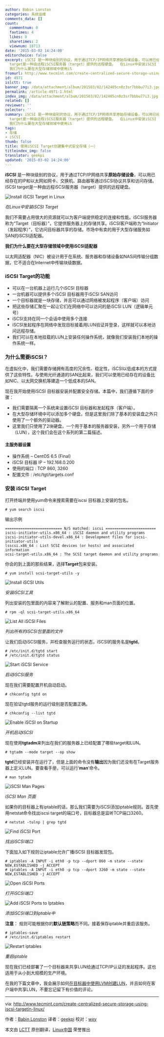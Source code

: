 ```yaml
---
author: Babin Lonston
categories: 系统运维
comments_data: []
count:
  commentnum: 0
  favtimes: 4
  likes: 0
  sharetimes: 2
  viewnum: 18713
date: '2015-03-02 14:24:00'
editorchoice: false
excerpt: iSCSI 是一种块级别的协议，用于通过TCP/IP网络共享原始存储设备，可以用已经存在的IP和以太网如网卡、交换机、路由器等通过iSCSI协议共享和访问存储。iSCSI
  target是一种由远程iSCSI服务器（target）提供的远程硬盘。  在Linux中安装iSCSI Target 我们不需要占用很大的资源就可以为客户端提供稳定的连接和性能。iSCSI服务器称为Target（目标器），它提供服务器上的存储共享。iSCSI客户端称为Initiator（发起程序），它访问Target服务器共享的存储。市场中有卖的用于大型存储服务如SAN的iSCSI适配器。
  我们为什么要在大型存储领域中使用iS
fromurl: http://www.tecmint.com/create-centralized-secure-storage-using-iscsi-targetin-linux/
id: 4971
islctt: true
banner_img: /data/attachment/album/201503/02/142405cn0z3sr7bbbu77i3.jpg
permalink: /article-4971-1.html
index_img: /data/attachment/album/201503/02/142405cn0z3sr7bbbu77i3.jpg.thumb.jpg
related: []
reviewer: ''
selector: ''
summary: iSCSI 是一种块级别的协议，用于通过TCP/IP网络共享原始存储设备，可以用已经存在的IP和以太网如网卡、交换机、路由器等通过iSCSI协议共享和访问存储。iSCSI
  target是一种由远程iSCSI服务器（target）提供的远程硬盘。  在Linux中安装iSCSI Target 我们不需要占用很大的资源就可以为客户端提供稳定的连接和性能。iSCSI服务器称为Target（目标器），它提供服务器上的存储共享。iSCSI客户端称为Initiator（发起程序），它访问Target服务器共享的存储。市场中有卖的用于大型存储服务如SAN的iSCSI适配器。
  我们为什么要在大型存储领域中使用iS
tags:
- 存储
- iSCSI
thumb: false
title: 使用iSCSI Target创建集中式安全存储（一）
titleindex_img: false
translator: geekpi
updated: '2015-03-02 14:24:00'
---
```


**iSCSI** 是一种块级别的协议，用于通过TCP/IP网络共享**原始存储设备**，可以用已经存在的IP和以太网如网卡、交换机、路由器等通过iSCSI协议共享和访问存储。iSCSI target是一种由远程iSCSI服务器（target）提供的远程硬盘。


![Install iSCSI Target in Linux](/data/attachment/album/201503/02/142405cn0z3sr7bbbu77i3.jpg)


*在Linux中安装iSCSI Target*


我们不需要占用很大的资源就可以为客户端提供稳定的连接和性能。iSCSI服务器称为“Target（目标器）”，它提供服务器上的存储共享。iSCSI客户端称为“Initiator（发起程序）”，它访问目标器共享的存储。市场中有卖的用于大型存储服务如SAN的iSCSI适配器。


**我们为什么要在大型存储领域中使用iSCSI适配器**


以太网适配器（NIC）被设计用于在系统、服务器和存储设备如NAS间传输分组数据，它不适合在Internet中传输块级数据。


### iSCSI Target的功能


* 可以在一台机器上运行几个iSCSI 目标器
* 一台机器可以提供多个iSCSI 目标器用于iSCSI SAN访问
* 一个目标器就是一块存储，并且可以通过网络被发起程序（客户端）访问
* 把这些存储汇聚在一起让它们在网络中可以访问的是iSCSI LUN（逻辑单元号）
* iSCSI支持在同一个会话中使用多个连接
* iSCSI发起程序在网络中发现目标接着用LUN验证并登录，这样就可以本地访问远程存储。
* 我们可以在本地挂载的LUN上安装任何操作系统，就像我们安装我们本地的操作系统一样。


### 为什么需要iSCSI？


在虚拟化中，我们需要存储拥有高度的冗余性、稳定性，iSCSI以低成本的方式提供了这些特性。与使用光纤通道的SAN比起来，我们可以使用已经存在的设备比如NIC、以太网交换机等建造一个低成本的SAN。


现在我开始使用iSCSI 目标器安装并配置安全存储。本篇中，我们遵循下面的步骤：


* 我们需要隔离一个系统来设置iSCSI 目标器和发起程序（客户端）。
* 在大型存储环境中可以添加多个硬盘，但是这里我们除了基本的安装盘之外只使用了一个额外的驱动器。
* 这里我们只使用了2块硬盘，一个用于基本的服务器安装，另外一个用于存储（LUN），这个我们会在这个系列的第二篇描述。


#### 主服务器设置


* 操作系统 – CentOS 6.5 (Final)
* iSCSI 目标器 IP – 192.168.0.200
* 使用的端口 : TCP 860, 3260
* 配置文件 : /etc/tgt/targets.conf


### 安装 iSCSI Target


打开终端并使用yum命令来搜索需要在iscsi 目标器上安装的包名。



```
# yum search iscsi

```

输出示例



```
========================== N/S matched: iscsi =======================
iscsi-initiator-utils.x86_64 : iSCSI daemon and utility programs
iscsi-initiator-utils-devel.x86_64 : Development files for iscsi-initiator-utils
lsscsi.x86_64 : List SCSI devices (or hosts) and associated information
scsi-target-utils.x86_64 : The SCSI target daemon and utility programs

```

你会的到上面的那些结果，选择**Target**包来安装。



```
# yum install scsi-target-utils -y

```

![Install iSCSI Utils](/data/attachment/album/201503/02/142406e4vexvl2aqxayjja.jpg)


*安装iSCSI工具*


列出安装的包里面的内容来了解默认的配置、服务和man页面的位置。



```
# rpm -ql scsi-target-utils.x86_64

```

![List All iSCSI Files](/data/attachment/album/201503/02/142407rkv6v1ev168k12kk.jpg)


*列出所有的iSCSI包里面的文件*


让我们启动iSCSI服务，并检查服务运行的状态，iSCSI的服务名是**tgtd**。



```
# /etc/init.d/tgtd start
# /etc/init.d/tgtd status

```

![Start iSCSI Service](/data/attachment/album/201503/02/142408vl04o120l2cyzz50.jpg)


*启动iSCSI服务*


现在我们需要配置开机自动启动。



```
# chkconfig tgtd on

```

现在验证tgtd服务的运行级别是否配置正确。



```
# chkconfig --list tgtd

```

![Enable iSCSI on Startup](/data/attachment/album/201503/02/142408ddsnl4zdq433aqzl.jpg)


*开机启动iSCSI*


现在使用**tgtadm**来列出在我们的服务器上已经配置了哪些target和LUN。



```
# tgtadm --mode target --op show

```

**tgtd**已经安装并在运行了，但是上面的命令没有**输出**因为我们还没有在Target服务器上定义LUN。要查看手册，可以运行‘**man**‘命令。



```
# man tgtadm

```

![iSCSI Man Pages](/data/attachment/album/201503/02/142409ulsul7w2djtu9fsl.jpg)


*iSCSI Man 页面*


如果你的目标器上有iptable的话，那么我们需要为iSCSI添加iptable规则。首先使用netstat命令找出iscsi target的端口号，目标器总是监听TCP端口3260。



```
# netstat -tulnp | grep tgtd

```

![Find iSCSI Port](/data/attachment/album/201503/02/142410g11xzpx9bdx1zzdr.jpg)


*找出iSCSI端口*


下面加入如下规则让iptable允许广播iSCSI 目标器发现包。



```
# iptables -A INPUT -i eth0 -p tcp --dport 860 -m state --state NEW,ESTABLISHED -j ACCEPT
# iptables -A INPUT -i eth0 -p tcp --dport 3260 -m state --state NEW,ESTABLISHED -j ACCEPT

```

![Open iSCSI Ports](/data/attachment/album/201503/02/142411flaadxtavta4tlzh.jpg)


*打开iSCSI端口*


![Add iSCSI Ports to Iptables](/data/attachment/album/201503/02/142412j5xb76t79n6x9n56.jpg)


*添加iSCSI端口到iptable中*


**注意**： 规则可能根据你的**默认链策略**而不同。接着保存iptable并重启该服务。



```
# iptables-save
# /etc/init.d/iptables restart

```

![Restart iptables](/data/attachment/album/201503/02/142413azw542xmq3rwfek4.jpg)


*重启iptable*


现在我们已经部署了一个目标器来共享LUN给通过TCP/IP认证的发起程序。这也适用于从小到大规模的生产环境。


在我的下篇文章中，我会展示如何[在目标器中使用LVM创建LUN](http://www.tecmint.com/create-luns-using-lvm-in-iscsi-target/)，并且如何在客户端中共享LUN，不要忘记留下有价值的评论。




---


via: <http://www.tecmint.com/create-centralized-secure-storage-using-iscsi-targetin-linux/>


作者：[Babin Lonston](http://www.tecmint.com/author/babinlonston/) 译者：[geekpi](https://github.com/geekpi) 校对：[wxy](https://github.com/wxy)


本文由 [LCTT](https://github.com/LCTT/TranslateProject) 原创翻译，[Linux中国](http://linux.cn/) 荣誉推出